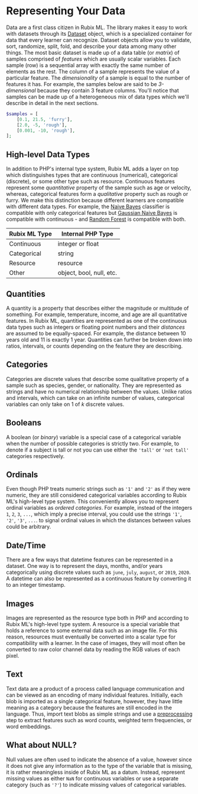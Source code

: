 # Representing Your Data
Data are a first class citizen in Rubix ML. The library makes it easy to work with datasets through its [Dataset](./datasets/api.md) object, which is a specialized container for data that every learner can recognize. Dataset objects allow you to validate, sort, randomize, split, fold, and describe your data among many other things. The most basic dataset is made up of a data table (or *matrix*) of samples comprised of *features* which are usually scalar variables. Each sample (row) is a sequential array with exactly the same number of elements as the rest. The column of a sample represents the value of a particular feature. The *dimensionality* of a sample is equal to the number of features it has. For example, the samples below are said to be *3-dimensional* because they contain 3 feature columns. You'll notice that samples can be made up of a heterogeneous mix of data types which we'll describe in detail in the next sections.

```php
$samples = [
    [0.1, 21.5, 'furry'],
    [2.0, -5, 'rough'],
    [0.001, -10, 'rough'],
];
```

## High-level Data Types
In addition to PHP's internal type system, Rubix ML adds a layer on top which distinguishes types that are continuous (numerical), categorical (discrete), or some other type such as resource. Continuous features represent some *quantitative* property of the sample such as age or velocity, whereas, categorical features form a *qualitative* property such as rough or furry. We make this distinction because different learners are compatible with different data types. For example, the [Naive Bayes](./classifiers/naive-bayes.md) classifier is compatible with only categorical features but [Gaussian Naive Bayes](./classifiers/gaussian-naive-bayes.md) is compatible with continuous - and [Random Forest](./classifiers/random-forest.md) is compatible with both.

| Rubix ML Type | Internal PHP Type |
|---|---|
| Continuous | integer or float |
| Categorical | string |
| Resource | resource |
| Other | object, bool, null, etc. |

## Quantities
A quantity is a property that describes either the magnitude or multitude of something. For example, temperature, income, and age are all quantitative features. In Rubix ML, quantities are represented as one of the continuous data types such as integers or floating point numbers and their *distances* are assumed to be equally-spaced. For example, the distance between 10 years old and 11 is exactly 1 year. Quantities can further be broken down into ratios, intervals, or counts depending on the feature they are describing.

## Categories
Categories are discrete values that describe some qualitative property of a sample such as species, gender, or nationality. They are represented as strings and have no numerical relationship between the values. Unlike ratios and intervals, which can take on an infinite number of values, categorical variables can only take on 1 of *k* discrete values.

## Booleans
A boolean (or *binary*) variable is a special case of a categorical variable when the number of possible categories is strictly two. For example, to denote if a subject is tall or not you can use either the `'tall'` or `'not tall'` categories respectively.

## Ordinals
Even though PHP treats numeric strings such as `'1'` and `'2'` as if they were numeric, they are still considered categorical variables according to Rubix ML's high-level type system. This conveniently allows you to represent ordinal variables as *ordered categories*. For example, instead of the integers `1`, `2`, `3`, `...`, which imply a precise interval, you could use the strings `'1'`, `'2'`, `'3'`, `...`. to signal ordinal values in which the distances between values could be arbitrary.

## Date/Time
There are a few ways that datetime features can be represented in a dataset. One way is to represent the days, months, and/or years categorically using discrete values such as `june`, `july`, `august`, or `2019`, `2020`. A datetime can also be represented as a continuous feature by converting it to an integer timestamp.

## Images
Images are represented as the resource type both in PHP and according to Rubix ML's high-level type system. A resource is a special variable that holds a reference to some external data such as an image file. For this reason, resources must eventually be converted into a scalar type for compatibility with a learner. In the case of images, they will most often be converted to raw color channel data by reading the RGB values of each pixel.

## Text
Text data are a product of a process called language communication and can be viewed as an encoding of many individual features. Initially, each blob is imported as a single categorical feature, however, they have little meaning as a category because the features are still encoded in the language. Thus, import text blobs as simple strings and use a [preprocessing](preprocessing.md) step to extract features such as word counts, weighted term frequencies, or word embeddings.

## What about NULL?
Null values are often used to indicate the absence of a value, however since it does not give any information as to the type of the variable that is missing, it is rather meaningless inside of Rubix ML as a datum. Instead, represent missing values as either `NaN` for continuous variables or use a separate category (such as `'?'`) to indicate missing values of categorical variables.